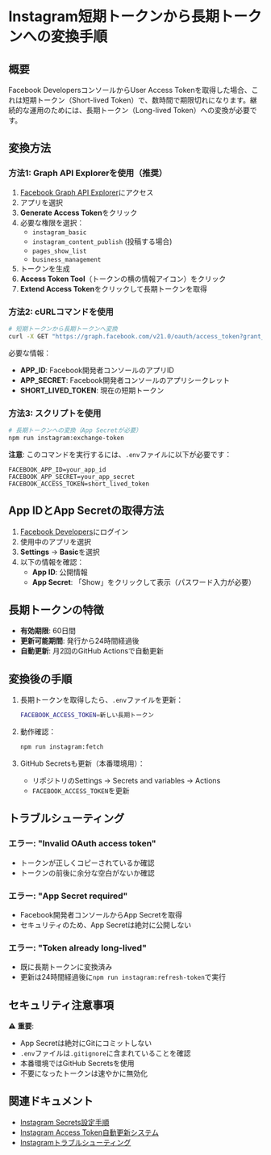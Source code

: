 # Instagram短期トークンから長期トークンへの変換手順

## 概要

Facebook DevelopersコンソールからUser Access Tokenを取得した場合、これは短期トークン（Short-lived Token）で、数時間で期限切れになります。継続的な運用のためには、長期トークン（Long-lived Token）への変換が必要です。

## 変換方法

### 方法1: Graph API Explorerを使用（推奨）

1. [Facebook Graph API Explorer](https://developers.facebook.com/tools/explorer/)にアクセス
2. アプリを選択
3. **Generate Access Token**をクリック
4. 必要な権限を選択：
   - `instagram_basic`
   - `instagram_content_publish` (投稿する場合)
   - `pages_show_list`
   - `business_management`
5. トークンを生成
6. **Access Token Tool**（トークンの横の情報アイコン）をクリック
7. **Extend Access Token**をクリックして長期トークンを取得

### 方法2: cURLコマンドを使用

```bash
# 短期トークンから長期トークンへ変換
curl -X GET "https://graph.facebook.com/v21.0/oauth/access_token?grant_type=fb_exchange_token&client_id={APP_ID}&client_secret={APP_SECRET}&fb_exchange_token={SHORT_LIVED_TOKEN}"
```

必要な情報：
- **APP_ID**: Facebook開発者コンソールのアプリID
- **APP_SECRET**: Facebook開発者コンソールのアプリシークレット
- **SHORT_LIVED_TOKEN**: 現在の短期トークン

### 方法3: スクリプトを使用

```bash
# 長期トークンへの変換（App Secretが必要）
npm run instagram:exchange-token
```

**注意**: このコマンドを実行するには、`.env`ファイルに以下が必要です：
```env
FACEBOOK_APP_ID=your_app_id
FACEBOOK_APP_SECRET=your_app_secret
FACEBOOK_ACCESS_TOKEN=short_lived_token
```

## App IDとApp Secretの取得方法

1. [Facebook Developers](https://developers.facebook.com/)にログイン
2. 使用中のアプリを選択
3. **Settings** → **Basic**を選択
4. 以下の情報を確認：
   - **App ID**: 公開情報
   - **App Secret**: 「Show」をクリックして表示（パスワード入力が必要）

## 長期トークンの特徴

- **有効期限**: 60日間
- **更新可能期間**: 発行から24時間経過後
- **自動更新**: 月2回のGitHub Actionsで自動更新

## 変換後の手順

1. 長期トークンを取得したら、`.env`ファイルを更新：
   ```bash
   FACEBOOK_ACCESS_TOKEN=新しい長期トークン
   ```

2. 動作確認：
   ```bash
   npm run instagram:fetch
   ```

3. GitHub Secretsも更新（本番環境用）：
   - リポジトリのSettings → Secrets and variables → Actions
   - `FACEBOOK_ACCESS_TOKEN`を更新

## トラブルシューティング

### エラー: "Invalid OAuth access token"
- トークンが正しくコピーされているか確認
- トークンの前後に余分な空白がないか確認

### エラー: "App Secret required"
- Facebook開発者コンソールからApp Secretを取得
- セキュリティのため、App Secretは絶対に公開しない

### エラー: "Token already long-lived"
- 既に長期トークンに変換済み
- 更新は24時間経過後に`npm run instagram:refresh-token`で実行

## セキュリティ注意事項

⚠️ **重要**:
- App Secretは絶対にGitにコミットしない
- `.env`ファイルは`.gitignore`に含まれていることを確認
- 本番環境ではGitHub Secretsを使用
- 不要になったトークンは速やかに無効化

## 関連ドキュメント

- [Instagram Secrets設定手順](./instagram-secrets-setup.md)
- [Instagram Access Token自動更新システム](./instagram-token-refresh.md)
- [Instagramトラブルシューティング](../05-troubleshooting/instagram-issues.md)
